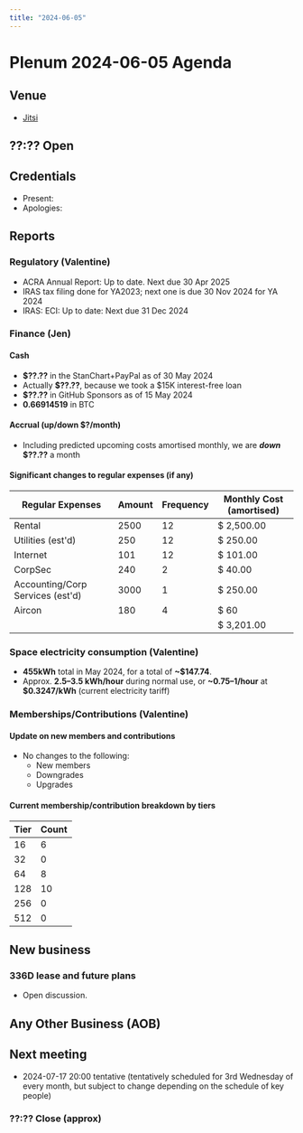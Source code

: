 ```yaml
---
title: "2024-06-05"
---
```


# Plenum 2024-06-05 Agenda

<!-- Standing reminder: please copy and paste the agenda into an editor with autosave like Wikimedia's Etherpad, to avoid issues with system crashes -->

## Venue

- [Jitsi](https://meet.jit.si/moderated/bc262a32af0f10ea1c96399f8455f11c91d98f5d29603edba6b4c2a588257b97)

## ??:?? Open

## Credentials

- Present:
- Apologies:

## Reports

### Regulatory (Valentine)
- ACRA Annual Report: Up to date. Next due 30 Apr 2025
- IRAS tax filing done for YA2023; next one is due 30 Nov 2024 for YA 2024
- IRAS: ECI: Up to date: Next due 31 Dec 2024

### Finance (Jen)

#### Cash
- **$??.??** in the StanChart+PayPal as of 30 May 2024
- Actually **$??.??**, because we took a $15K interest-free loan
- **$??.??** in GitHub Sponsors as of 15 May 2024
- **0.66914519** in BTC

#### Accrual (up/down $?/month)
- Including predicted upcoming costs amortised monthly, we are **_down_ $??.??** a month

#### Significant changes to regular expenses (if any)

| Regular Expenses                 | Amount | Frequency | Monthly Cost (amortised) |
| -------------------------------- | ------ | --------- | ------------------------ |
| Rental                           | 2500   | 12        | $ 2,500.00               |
| Utilities (est'd)                | 250    | 12        | $ 250.00                 |
| Internet                         | 101    | 12        | $ 101.00                 |
| CorpSec                          | 240    | 2         | $ 40.00                  |
| Accounting/Corp Services (est'd) | 3000   | 1         | $ 250.00                 |
| Aircon                           | 180    | 4         | $ 60                     |
|                                  |        |           | $ 3,201.00               |

### Space electricity consumption (Valentine)

- **455kWh** total in May 2024, for a total of **~$147.74**.
- Approx. **2.5–3.5 kWh/hour** during normal use, or **~$0.75–$1/hour** at **$0.3247/kWh** (current electricity tariff)

### Memberships/Contributions (Valentine)

#### Update on new members and contributions

- No changes to the following:
  - New members
  - Downgrades
  - Upgrades

#### Current membership/contribution breakdown by tiers

| Tier | Count |
| ---- | ----- |
| 16   | 6     |
| 32   | 0     |
| 64   | 8     |
| 128  | 10    |
| 256  | 0     |
| 512  | 0     |

## New business

### 336D lease and future plans

- Open discussion.

## Any Other Business (AOB)

## Next meeting

- 2024-07-17 20:00 tentative (tentatively scheduled for 3rd Wednesday of every month, but subject to change depending on the schedule of key people)

### ??:?? Close (approx)
